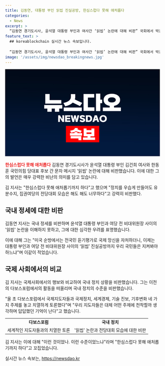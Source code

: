 ```yaml
---
title: 김동연, 대통령 부인 읽씹 진실공방, 한심스럽다 못해 애처롭다
categories:
  - News
excerpt: >
  “김동연 경기도시사, 윤석열 대통령 부인과 여사간 ‘읽씹’ 논란에 대해 비판” 국회에서 박찬대 원내대표와 대화한 김 지사는 SNS를 통해 미국 순방에서의 토론과 비교하며 “정치를 우습게 만들어도 유분수지, 집권여당의 전당대회 모습은 해도 해도 너무하다”고 비판했다. 결국 이에 대한 비판을 강력히 했다. 
feature_text: >
  ## koreablockchain 실시간 뉴스 속보입니다.

  “김동연 경기도시사, 윤석열 대통령 부인과 여사간 ‘읽씹’ 논란에 대해 비판” 국회에서 박찬대 원내대표와 대화한 김 지사는 SNS를 통해 미국 순방에서의 토론과 비교하며 “정치를 우습게 만들어도 유분수지, 집권여당의 전당대회 모습은 해도 해도 너무하다”고 비판했다. 결국 이에 대한 비판을 강력히 했다. 
image: '/assets/img/newsdao_breakingnews.jpg'
---
```


<p><img src="/assets/img/newsdao_breakingnews.jpg" alt="koreablockchain 속보" /></p>

<p><b><span style="color: #ee2323;">한심스럽다 못해 애처롭다</span></b>
김동연 경기도시사가 윤석열 대통령 부인 김건희 여사와 한동훈 국민의힘 당대표 후보 간 문자 메시지 '읽씹' 논란에 대해 비판했습니다. 이에 대한 그의 발언은 매우 강력한 비난의 의미를 담고 있습니다.</p>

<p data-ke-size="size16">김 지사는 "한심스럽다 못해 애처롭기까지 하다"고 했으며 "정치를 우습게 만들어도 유분수지, 집권여당의 전당대회 모습은 해도 해도 너무하다"고 강력히 비판했다.</p>

<h2 data-ke-size="size26">국내 정세에 대한 비판</h2>

<p>김동연 지사는 국내 정세를 비판하며 윤석열 대통령 부인과 여당 전 비대위원장 사이의 '읽씹' 논란을 이해하지 못하고, 그에 대한 심각한 우려를 표명했습니다.</p>

<p data-ke-size="size16">이에 대해 그는 "미국 순방에서는 전국민 듣기평가로 국제 망신을 자처하더니, 이제는 대통령 부인과 여당 전 비대위원장 사이의 ‘읽씹’ 진실공방까지 우리 국민들은 지켜봐야 하느냐"며 이같이 적었습니다.</p>

<h2 data-ke-size="size26">국제 사회에서의 비교</h2>

<p>김 지사는 국제사회에서의 행보와 비교하여 국내 정치 상황을 비판했습니다. 그는 이전의 다보스포럼에서의 활동을 떠올리며 국내 정치의 수준을 비판했습니다.</p>

<p data-ke-size="size16">"올 초 다보스포럼에서 국제지도자들과 국제정치, 세계경제, 기술 진보, 기후변화 네 가지 주제를 놓고 치열하게 토론했다"며 "우리 지도자들은 대체 어떤 주제에 천착할까 생각하며 답답했던 기억이 난다"고 했습니다.</p>

<table>
    <tr>
        <td style="text-align: center; height: 17px;"><b>다보스포럼</b></td>
        <td style="text-align: center; height: 17px;"><b>국내 정치</b></td>
    </tr>
    <tr>
        <td style="text-align: center; height: 17px;">세계적인 지도자들과의 치열한 토론</td>
        <td style="text-align: center; height: 17px;">'읽씹' 논란과 전당대회 모습에 대한 비판</td>
    </tr>
</table>

<p data-ke-size="size16">김 지사는 이에 대해 "이런 것이었나. 이런 수준이었느냐"라며 "한심스럽다 못해 애처롭기까지 하다"고 꼬집었습니다.</p>
실시간 뉴스 속보는, <a href="https://newsdao.kr" rel="dofollow">https://newsdao.kr</a>


